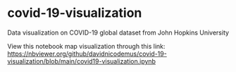 # covid-19-visualization
Data visualization on COVID-19 global dataset from John Hopkins University

View this notebook map visualization through this link: https://nbviewer.org/github/davidnicodemus/covid-19-visualization/blob/main/covid19-visualization.ipynb
